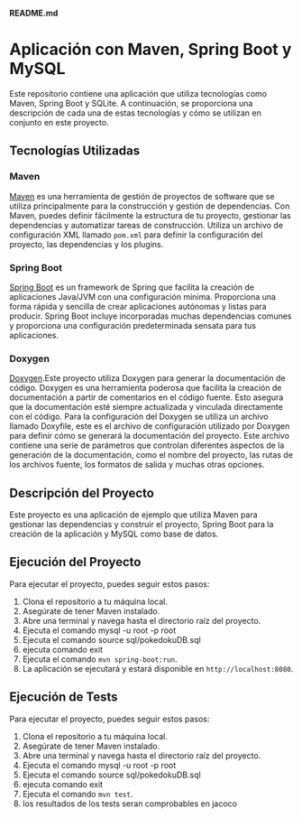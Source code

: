 **README.md**

# Aplicación con Maven, Spring Boot y MySQL

Este repositorio contiene una aplicación que utiliza tecnologías como Maven, Spring Boot y SQLite. A continuación, se proporciona una descripción de cada una de estas tecnologías y cómo se utilizan en conjunto en este proyecto.

## Tecnologías Utilizadas

### Maven

[Maven](https://maven.apache.org/) es una herramienta de gestión de proyectos de software que se utiliza principalmente para la construcción y gestión de dependencias. Con Maven, puedes definir fácilmente la estructura de tu proyecto, gestionar las dependencias y automatizar tareas de construcción. Utiliza un archivo de configuración XML llamado `pom.xml` para definir la configuración del proyecto, las dependencias y los plugins.

### Spring Boot

[Spring Boot](https://spring.io/projects/spring-boot) es un framework de Spring que facilita la creación de aplicaciones Java/JVM con una configuración mínima. Proporciona una forma rápida y sencilla de crear aplicaciones autónomas y listas para producir. Spring Boot incluye incorporadas muchas dependencias comunes y proporciona una configuración predeterminada sensata para tus aplicaciones.

### Doxygen
[Doxygen](https://www.doxygen.nl/).Este proyecto utiliza Doxygen para generar la documentación de código. Doxygen es una herramienta poderosa que facilita la creación de documentación a partir de comentarios en el código fuente. Esto asegura que la documentación esté siempre actualizada y vinculada directamente con el código. Para la configuración del Doxygen se utiliza un archivo llamado Doxyfile, este es el archivo de configuración utilizado por Doxygen para definir cómo se generará la documentación del proyecto. Este archivo contiene una serie de parámetros que controlan diferentes aspectos de la generación de la documentación, como el nombre del proyecto, las rutas de los archivos fuente, los formatos de salida y muchas otras opciones.


## Descripción del Proyecto

Este proyecto es una aplicación de ejemplo que utiliza Maven para gestionar las dependencias y construir el proyecto, Spring Boot para la creación de la aplicación y MySQL como base de datos. 

## Ejecución del Proyecto

Para ejecutar el proyecto, puedes seguir estos pasos:

1. Clona el repositorio a tu máquina local.
2. Asegúrate de tener Maven instalado.
3. Abre una terminal y navega hasta el directorio raíz del proyecto.
4. Ejecuta el comando mysql -u root -p root
5. Ejecuta el comando source sql/pokedokuDB.sql
6. ejecuta comando exit
7. Ejecuta el comando `mvn spring-boot:run`.
8. La aplicación se ejecutará y estará disponible en `http://localhost:8080`.

## Ejecución de Tests

Para ejecutar el proyecto, puedes seguir estos pasos:

1. Clona el repositorio a tu máquina local.
2. Asegúrate de tener Maven instalado.
3. Abre una terminal y navega hasta el directorio raíz del proyecto.
4. Ejecuta el comando mysql -u root -p root
5. Ejecuta el comando source sql/pokedokuDB.sql
6. ejecuta comando exit
7. Ejecuta el comando `mvn test`.
8. los resultados de los tests seran comprobables en jacoco



